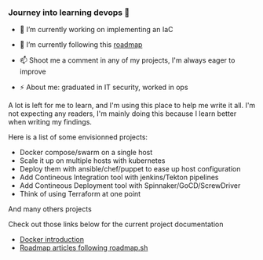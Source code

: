 ### Journey into learning devops 👋

- 🔭 I’m currently working on implementing an IaC
- 🌱 I’m currently following this [roadmap](https://roadmap.sh/devops)

- 📫 Shoot me a comment in any of my projects, I'm always eager to improve
- ⚡ About me: graduated in IT security, worked in ops

A lot is left for me to learn, and I'm using this place to help me write it all. I'm not expecting any readers, I'm mainly doing this because I learn better when writing my findings.

Here is a list of some envisionned projects:
- Docker compose/swarm on a single host
- Scale it up on multiple hosts with kubernetes
- Deploy them with ansible/chef/puppet to ease up host configuration
- Add Contineous Integration tool with jenkins/Tekton pipelines
- Add Contineous Deployment tool with Spinnaker/GoCD/ScrewDriver
- Think of using Terraform at one point

And many others projects

Check out those links below for the current project documentation
- [Docker introduction](https://maxime-lair.github.io/maxime-lair/)
- [Roadmap articles following roadmap.sh](https://maxime-lair.github.io/maxime-lair/roadTo.html)
